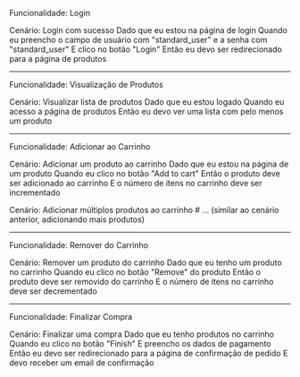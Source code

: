 Funcionalidade: Login

  Cenário: Login com sucesso
    Dado que eu estou na página de login
    Quando eu preencho o campo de usuário com "standard_user" e a senha com "standard_user"
    E clico no botão "Login"
    Então eu devo ser redirecionado para a página de produtos
	

---------
Funcionalidade: Visualização de Produtos

  Cenário: Visualizar lista de produtos
    Dado que eu estou logado
    Quando eu acesso a página de produtos
    Então eu devo ver uma lista com pelo menos um produto


---------
Funcionalidade: Adicionar ao Carrinho

  Cenário: Adicionar um produto ao carrinho
    Dado que eu estou na página de um produto
    Quando eu clico no botão "Add to cart"
    Então o produto deve ser adicionado ao carrinho
    E o número de itens no carrinho deve ser incrementado

  Cenário: Adicionar múltiplos produtos ao carrinho
    # ... (similar ao cenário anterior, adicionando mais produtos)


---------
Funcionalidade: Remover do Carrinho

  Cenário: Remover um produto do carrinho
    Dado que eu tenho um produto no carrinho
    Quando eu clico no botão "Remove" do produto
    Então o produto deve ser removido do carrinho
    E o número de itens no carrinho deve ser decrementado


----------
Funcionalidade: Finalizar Compra

  Cenário: Finalizar uma compra
    Dado que eu tenho produtos no carrinho
    Quando eu clico no botão "Finish"
    E preencho os dados de pagamento
    Então eu devo ser redirecionado para a página de confirmação de pedido
    E devo receber um email de confirmação


